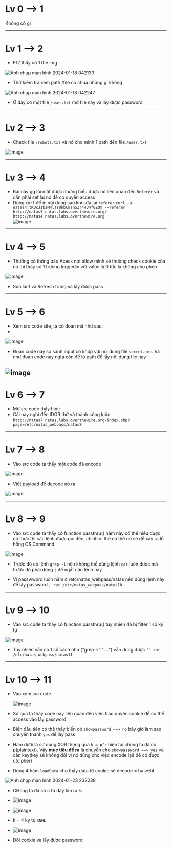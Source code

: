 # Lv 0 --> 1
Không có gì


---

# Lv 1 --> 2

- F12 thấy có 1 thẻ img 

![Ảnh chụp màn hình 2024-01-18 042133](https://github.com/vanniichan/Natas_Wup/assets/112863484/3e81c8e1-5375-46e1-af31-758a4ddfd723)

- Thử kiểm tra xem path /file có chứa những gì không 

![Ảnh chụp màn hình 2024-01-18 042247](https://github.com/vanniichan/Natas_Wup/assets/112863484/12fe78bc-3bb4-41b8-b4f4-3a48e8311860)

- Ở đây có một file `/user.txt` mở file này và lấy được password



---
# Lv 2 --> 3
- Check file `/robots.txt` và nó cho mình 1 path đến file `/user.txt`
  
![image](https://github.com/vanniichan/Natas_Wup/assets/112863484/ecab6b5c-7548-431d-baa1-f4f8429d37b4)

---
# Lv 3 --> 4
- Bài này gg lòi mắt được nhưng hiểu được nó liên quan đến `Referer` và cần phải set lại nó để có quyền access
- Dùng `curl` để in nội dung sau khi sửa lại `referer` ```curl -u natas4:tKOcJIbzM4lTs8hbCmzn5Zr4434fGZQm --referer http://natas5.natas.labs.overthewire.org/ http://natas4.natas.labs.overthewire.org```  
![image](https://github.com/vanniichan/Natas_Wup/assets/112863484/ec74ae8f-71ba-4bc9-8d04-e75569b936e6)

---
# Lv 4 --> 5
- Thường có thông báo Acess not allow mình sẽ thường check cookie của nó thì thấy có 1 trường loggedin với value là 0 tức là không cho phép

![image](https://github.com/vanniichan/Natas_Wup/assets/112863484/e52026fa-fa91-41c4-97fc-98d84a428d7c)

- Sửa lại 1 và Refresh trang và lấy được pass

---
# Lv 5 --> 6
- Xem src code site, ta có đoạn mã như sau:
- 
![image](https://github.com/vanniichan/Natas_Wup/assets/112863484/fa064fb6-e68b-4e01-93f5-9dd657bd37b7)

- Đoạn code này so sánh input có khớp với nôi dung file `secret.inc`. Và như đoạn code này ngta còn để lộ path để lấy nội dung file này
  
![image](https://github.com/vanniichan/Natas_Wup/assets/112863484/9a2e3add-f357-44c2-8450-a5680212f3d7)
---
# Lv 6 --> 7
- Mở src code thấy hint:
- Cái này nghĩ đến IDOR thử và thành công luôn 
`http://natas7.natas.labs.overthewire.org/index.php?page=/etc/natas_webpass/natas8`

---
# Lv 7 --> 8
- Vào src code ta thấy một code đã encode
  
![image](https://github.com/vanniichan/Natas_Wup/assets/112863484/1c54a40e-da5b-4f2c-ad97-c9b0d6a85959)

- Viết payload để decode nó ra
  
![image](https://github.com/vanniichan/Natas_Wup/assets/112863484/e2114681-183f-4088-8f9e-2f98e4062d45)

---
# Lv 8 --> 9
- Vào src code ta thấy có function passthru() hàm này có thể hiểu được nó thực thi các lệnh được gọi đến, chính vì thế có thể nó sẽ dễ xảy ra lỗ hổng OS Command

![image](https://github.com/vanniichan/Natas_Wup/assets/112863484/1c211703-026d-4db7-bf99-faa11accc1b9)

- Trước đó có lệnh `grep -i` nên không thể dùng lệnh `cat` luôn được mà trước đó phải dùng `;` để ngắt câu lệnh này

- Vì passwword luôn nằm ở /etc/natas_webpass/natas nên dùng lệnh này để lấy password
 `; cat /etc/natas_webpass/natas10`

---
# Lv 9 --> 10
- Vào src code ta thấy có function passthru() tuy nhiên đã bị filter 1 số ký tự

![image](https://github.com/vanniichan/Natas_Wup/assets/112863484/e251c2be-8c2b-4e02-a5c7-9868c1f40636)

- Tuy nhiên vẫn có 1 số cách như ("grep -i" " ...") vẫn dùng được
`"" cat /etc/natas_webpass/natas11`

---
# Lv 10 --> 11
- Vào xem src code

  ![image](https://github.com/vanniichan/Natas_Wup/assets/112863484/1545551f-fcd3-4010-83e6-d33382a80a73)

- Sơ qua ta thấy code này liên quan đến việc trao quyền cookie để có thể access vào lấy password 
- Biến đầu tiên có thể thấy biến có `showpassword ==> no` bây giờ làm sao chuyển thành `yes` để lấy pass
- Hàm dưới là sử dụng XOR thông qua `k = p^c` hiện tại chúng ta đã có p(plaintext). Vậy **mục tiêu đề ra** là  chuyển cho `showpassword ==> yes` và cần key(key sẽ không đổi vì nó dùng cho việc encode lại) để có được c(cipher)
- Dòng 4 hàm `loadData` cho thấy data từ cookie sẽ decode = base64

![Ảnh chụp màn hình 2024-01-23 232238](https://github.com/vanniichan/Natas_Wup/assets/112863484/7d70a451-ccec-4b73-bd4f-d53d0235b7a1)

- CHúng ta đã có c từ đây tìm ra k:
  
- ![image](https://github.com/vanniichan/Natas_Wup/assets/112863484/73a8c950-66da-4760-8cbc-551442d05ae1)

- ![image](https://github.com/vanniichan/Natas_Wup/assets/112863484/c0838e0f-a12a-49f0-a725-300d04fe3c35)

- k = 4 ký tự `KNHL`

- ![image](https://github.com/vanniichan/Natas_Wup/assets/112863484/3a4af070-472c-42ef-80e4-3ddad455ca06)

- Đổi cookie và lấy được password

